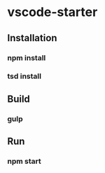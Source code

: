# vscode-starter

## Installation

### npm install

### tsd install

## Build

### gulp

## Run

### npm start